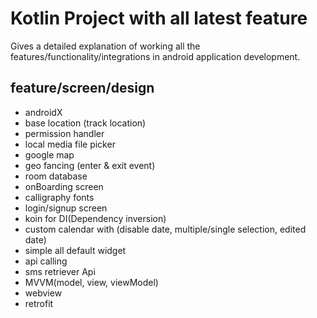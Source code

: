 # Kotlin Project with all latest feature

Gives a detailed explanation of working all the features/functionality/integrations in android application development.

## feature/screen/design
* androidX
* base location (track location)
* permission handler
* local media file picker 
* google map
* geo fancing (enter & exit event)
* room database
* onBoarding screen
* calligraphy fonts
* login/signup screen
* koin for DI(Dependency inversion)
* custom calendar with (disable date, multiple/single selection, edited date)
* simple all default widget
* api calling
* sms retriever Api 
* MVVM(model, view, viewModel)
* webview
* retrofit
